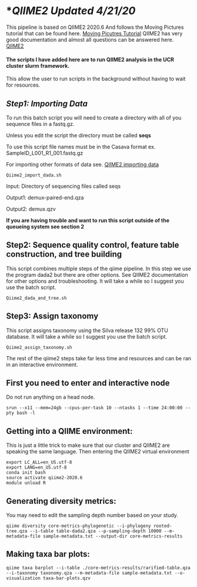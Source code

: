# **QIIME2 Updated 4/21/20*
This pipeline is based on QIIME2 2020.6
And follows the Moving Pictures tutorial that can be found here. [Moving Picutres Tutorial](https://docs.qiime2.org/2020.6/tutorials/moving-pictures/)
QIIME2 has very good documentation and almost all questions can be answered here. [QIIME2](https://qiime2.org/)

#### **The scripts I have added here are to run QIIME2 analysis in the UCR cluster slurm framework.**
This allow the user to run scripts in the background without having to wait for resources.

## *Step1: Importing Data*
To run this batch script you will need to create a directory with all of you sequence files in a fastq.gz. 

Unless you edit the script the directory must be called **seqs**

To use this script file names must be in the Casava format ex. SampleID_L001_R1_001.fastq.gz

For importing other formats of data see. [QIIME2 importing data](https://docs.qiime2.org/2020.6/tutorials/importing/)


```
Qiime2_import_dada.sh
```
Input: Directory of sequencing files called seqs

Output1: demux-paired-end.qza

Output2: demux.qzv

**If you are having trouble and want to run this script outside of the queueing system see section 2**


## **Step2: Sequence quality control, feature table construction, and tree building**
This script combines multiple steps of the qiime pipeline.
In this step we use the program dada2 but there are other options. See QIIME2 documentation for other options and troubleshooting.
It will take a while so I suggest you use the batch script.

```
Qiime2_dada_and_tree.sh
```

## **Step3: Assign taxonomy**
This script assigns taxonomy using the Silva release 132 99% OTU database.
It will take a while so I suggest you use the batch script.


```
Qiime2_assign_taxonomy.sh
```

The rest of the qiime2 steps take far less time and resources and can be ran in an interactive environment.
## **First you need to enter and interactive node**
Do not run anything on a head node.

```
srun --x11 --mem=24gb --cpus-per-task 10 --ntasks 1 --time 24:00:00 --pty bash -l
```

## **Getting into a QIIME environment:**  
This is just a little trick to make sure that our cluster and QIIME2 are speaking the same language. 
Then entering the QIIME2 virtual environment

```
export LC_ALL=en_US.utf-8
export LANG=en_US.utf-8
conda init bash
source activate qiime2-2020.6
module unload R
```
## **Generating diversity metrics:**
You may need to edit the sampling depth number based on your study.
```
qiime diversity core-metrics-phylogenetic --i-phylogeny rooted-tree.qza --i-table table-dada2.qza --p-sampling-depth 10000 --m-metadata-file sample-metadata.txt --output-dir core-metrics-results
```
## **Making taxa bar plots:**

```
qiime taxa barplot --i-table ./core-metrics-results/rarified-table.qza --i-taxonomy taxonomy.qza --m-metadata-file sample-metadata.txt --o-visualization taxa-bar-plots.qzv
````


